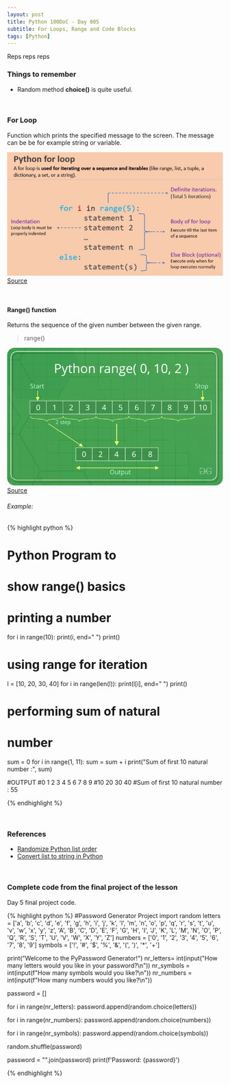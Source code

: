 ```yaml
---
layout: post
title: Python 100DoC - Day 005
subtitle: For Loops, Range and Code Blocks
tags: [Python]
---
```



Reps reps reps


### Things to remember

- Random method **choice()** is quite useful.




&nbsp;
### For Loop

Function which prints the specified message to the screen.
The message can be be for example string or variable.

<div class="image">
    <a href="/assets/posts/2022-06-13-100DoC-005/1.jpg">
        <img 
            src="/assets/posts/2022-06-13-100DoC-005/1.jpg" 
            alt="Python For Loop"
        >
        <a href="https://pynative.com/wp-content/uploads/2021/06/for-loop-in-python.png">Source</a>
    </a>
</div>


&nbsp;
#### Range() function

Returns the sequence of the given number between the given range.

> range()

<div class="image">
    <a href="/assets/posts/2022-06-13-100DoC-005/2.png">
        <img 
            src="/assets/posts/2022-06-13-100DoC-005/2.png" 
            alt="Range() function"
        >
        <a href="https://www.geeksforgeeks.org/python-range-function/">Source</a>
    </a>
</div>

###### Example:

{% highlight python %}
# Python Program to
# show range() basics
 
# printing a number
for i in range(10):
    print(i, end=" ")
print()
 
# using range for iteration
l = [10, 20, 30, 40]
for i in range(len(l)):
    print(l[i], end=" ")
print()
 
# performing sum of natural
# number
sum = 0
for i in range(1, 11):
    sum = sum + i
print("Sum of first 10 natural number :", sum)

#OUTPUT
#0 1 2 3 4 5 6 7 8 9 
#10 20 30 40 
#Sum of first 10 natural number : 55

{% endhighlight %}



&nbsp;
### References
- [Randomize Python list order](https://www.w3schools.com/python/ref_random_shuffle.asp)
- [Convert list to string in Python](https://www.simplilearn.com/tutorials/python-tutorial/list-to-string-in-python)


&nbsp;
### Complete code from the final project of the lesson

Day 5 final project code.

{% highlight python %}
#Password Generator Project
import random
letters = ['a', 'b', 'c', 'd', 'e', 'f', 'g', 'h', 'i', 'j', 'k', 'l', 'm', 'n', 'o', 'p', 'q', 'r', 's', 't', 'u', 'v', 'w', 'x', 'y', 'z', 'A', 'B', 'C', 'D', 'E', 'F', 'G', 'H', 'I', 'J', 'K', 'L', 'M', 'N', 'O', 'P', 'Q', 'R', 'S', 'T', 'U', 'V', 'W', 'X', 'Y', 'Z']
numbers = ['0', '1', '2', '3', '4', '5', '6', '7', '8', '9']
symbols = ['!', '#', '$', '%', '&', '(', ')', '*', '+']

print("Welcome to the PyPassword Generator!")
nr_letters= int(input("How many letters would you like in your password?\n")) 
nr_symbols = int(input(f"How many symbols would you like?\n"))
nr_numbers = int(input(f"How many numbers would you like?\n"))

password = []


for i in range(nr_letters):
  password.append(random.choice(letters))
  
for i in range(nr_numbers):
  password.append(random.choice(numbers))

for i in range(nr_symbols):
  password.append(random.choice(symbols))


random.shuffle(password)

password = "".join(password)
print(f'Password: {password}')

{% endhighlight %}